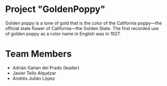 

# Project "GoldenPoppy"

Golden poppy is a tone of gold that is the color of the California poppy—the official state flower of California—the Golden State. The first recorded use of golden poppy as a color name in English was in 1927.

# Team Members

* Adrián Gañan del Prado (leader)
* Javier Tello Alquézar
* Andrés Julián López

